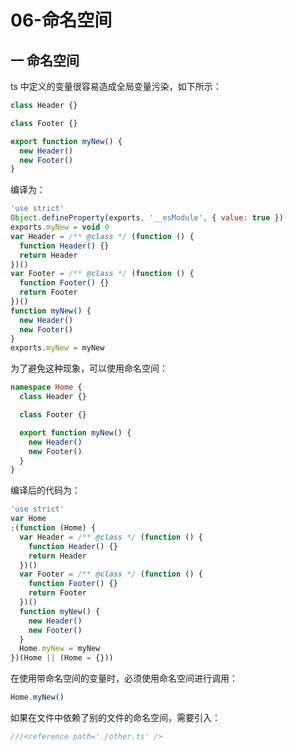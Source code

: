 # 06-命名空间

## 一 命名空间

ts 中定义的变量很容易造成全局变量污染，如下所示：

```ts
class Header {}

class Footer {}

export function myNew() {
  new Header()
  new Footer()
}
```

编译为：

```js
'use strict'
Object.defineProperty(exports, '__esModule', { value: true })
exports.myNew = void 0
var Header = /** @class */ (function () {
  function Header() {}
  return Header
})()
var Footer = /** @class */ (function () {
  function Footer() {}
  return Footer
})()
function myNew() {
  new Header()
  new Footer()
}
exports.myNew = myNew
```

为了避免这种现象，可以使用命名空间：

```ts
namespace Home {
  class Header {}

  class Footer {}

  export function myNew() {
    new Header()
    new Footer()
  }
}
```

编译后的代码为：

```js
'use strict'
var Home
;(function (Home) {
  var Header = /** @class */ (function () {
    function Header() {}
    return Header
  })()
  var Footer = /** @class */ (function () {
    function Footer() {}
    return Footer
  })()
  function myNew() {
    new Header()
    new Footer()
  }
  Home.myNew = myNew
})(Home || (Home = {}))
```

在使用带命名空间的变量时，必须使用命名空间进行调用：

```js
Home.myNew()
```

如果在文件中依赖了别的文件的命名空间，需要引入：

```ts
///<reference path='./other.ts' />
```
